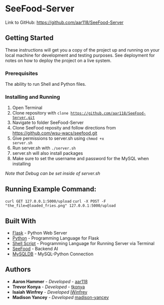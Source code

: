 # SeeFood-Server
Link to GitHub: https://github.com/aar118/SeeFood-Server

## Getting Started

These instructions will get you a copy of the project up and running on your local machine for development and testing purposes. See deployment for notes on how to deploy the project on a live system.

### Prerequisites

The ability to run Shell and Python files.

### Installing and Running

1. Open Terminal
2. Clone repository with <code>clone https://github.com/aar118/SeeFood-Server.git</code>
3. Navigate to folder SeeFood-Server
4. Clone SeeFood reposity and follow directions from https://github.com/wsu-wacs/seefood.git
5. Give permissions to server.sh using <code>chmod +x server.sh</code>
6. Run server.sh with <code>./server.sh</code>
7. server.sh will also install packages
8. Make sure to set the username and password for the MySQL when installing

*Note that Debug can be set inside of server.sh*

## Running Example Command:
<code>curl GET 127.0.0.1:5000/upload</code>
<code>curl -X POST -F "the_file=@loaded_fries.png" 127.0.0.1:5000/upload</code>

## Built With

* [Flask](http://flask.pocoo.org/) - Python Web Server
* [Python](https://www.python.org/) - Programming Language for Flask
* [Shell Script](https://www.shellscript.sh/) - Programming Language for Running Server via Terminal
* [SeeFood](https://github.com/wsu-wacs/seefood) - Backend AI
* [MySQLDB](http://mysql-python.sourceforge.net/MySQLdb.html) - MySQL-Python Connection

## Authors

* **Aaron Hammer** - *Developed* - [aar118](https://github.com/aar118)
* **Trevor Konya** - *Developed* - [tkonya](https://github.com/tkonya)
* **Isaiah Winfrey** - *Developed* [iWinfrey](https://github.com/iWinfrey)
* **Madison Yancey** - *Developed* [madison-yancey](https://github.com/madison-yancey)